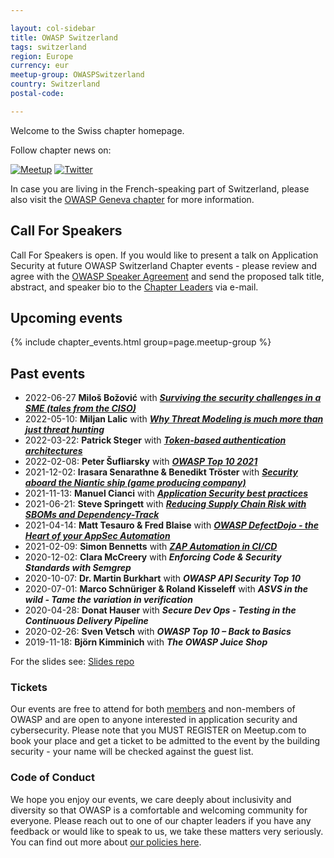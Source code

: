 ```yaml
---

layout: col-sidebar
title: OWASP Switzerland
tags: switzerland
region: Europe
currency: eur
meetup-group: OWASPSwitzerland
country: Switzerland
postal-code:

---
```



Welcome to the Swiss chapter homepage.

Follow chapter news on:

[![Meetup](/www-chapter-switzerland/assets/images/meetup.png)](https://www.meetup.com/OWASPSwitzerland/)
[![Twitter](/www-chapter-switzerland/assets/images/twitter.png)](https://twitter.com/owasp_ch)

In case you are living in the French-speaking part of Switzerland, please also visit the [OWASP Geneva chapter](/www-chapter-geneva/) for more information.

## Call For Speakers

Call For Speakers is open. If you would like to present a talk on Application Security at future OWASP Switzerland Chapter events - please review and agree with the [OWASP Speaker Agreement](/www-policy/legal/speaker-agreement) and send the proposed talk title, abstract, and speaker bio to the [Chapter Leaders](leaders.md) via e-mail.

## Upcoming events

{% include chapter_events.html group=page.meetup-group %}

## Past events

- 2022-06-27 **Miloš Božović** with **_[Surviving the security challenges in a SME (tales from the CISO)](https://youtu.be/fFwP3lKtLuE)_**
- 2022-05-10: **Miljan Lalic** with **_[Why Threat Modeling is much more than just threat hunting](https://youtu.be/unzOIjbDU3o)_**
- 2022-03-22: **Patrick Steger** with **_[Token-based authentication architectures](https://youtu.be/VoA-VWUtuD0)_**
- 2022-02-08: **Peter Šufliarsky** with **_[OWASP Top 10 2021](https://youtu.be/tOODAwc--Uc)_**
- 2021-12-02: **Irasara Senarathne & Benedikt Tröster** with **_[Security aboard the Niantic ship (game producing company)](https://youtu.be/DErHksAXSC8)_**
- 2021-11-13: **Manuel Cianci** with **_[Application Security best practices](https://youtu.be/8ZVFDZWkkac)_**
- 2021-06-21: **Steve Springett** with **_[Reducing Supply Chain Risk with SBOMs and Dependency-Track](https://youtu.be/n2PEezeuMqE)_**
- 2021-04-14: **Matt Tesauro & Fred Blaise** with **_[OWASP DefectDojo - the Heart of your AppSec Automation](https://youtu.be/wpvOdsbX7sU)_**
- 2021-02-09: **Simon Bennetts** with **_[ZAP Automation in CI/CD](https://youtu.be/tR93F-llbo8)_**
- 2020-12-02: **Clara McCreery** with **_Enforcing Code & Security Standards with Semgrep_**
- 2020-10-07: **Dr. Martin Burkhart** with **_OWASP API Security Top 10_**
- 2020-07-01: **Marco Schnüriger & Roland Kisseleff** with **_ASVS in the wild - Tame the variation in verification_**
- 2020-04-28: **Donat Hauser** with **_Secure Dev Ops - Testing in the Continuous Delivery Pipeline_**
- 2020-02-26: **Sven Vetsch** with **_OWASP Top 10 – Back to Basics_**
- 2019-11-18: **Björn Kimminich** with **_The OWASP Juice Shop_**

For the slides see: [Slides repo](https://github.com/OWASP/www-chapter-switzerland/tree/master/assets/slides)

### Tickets

Our events are free to attend for both [members](/membership/) and non-members of OWASP and are open to anyone interested in application security and cybersecurity. Please note that you MUST REGISTER on Meetup.com to book your place and get a ticket to be admitted to the event by the building security - your name will be checked against the guest list.

### Code of Conduct

We hope you enjoy our events, we care deeply about inclusivity and diversity so that OWASP is a comfortable and welcoming community for everyone. Please reach out to one of our chapter leaders if you have any feedback or would like to speak to us, we take these matters very seriously. You can find out more about [our policies here](/www-policy/operational/code-of-conduct).

